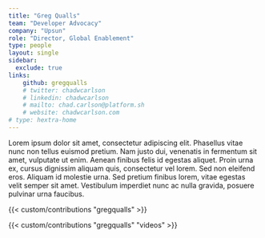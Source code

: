 ```yaml
---
title: "Greg Qualls"
team: "Developer Advocacy"
company: "Upsun"
role: "Director, Global Enablement"
type: people
layout: single
sidebar:
  exclude: true
links:
    github: gregqualls
    # twitter: chadwcarlson
    # linkedin: chadwcarlson
    # mailto: chad.carlson@platform.sh
    # website: chadwcarlson.com
# type: hextra-home
---
```


Lorem ipsum dolor sit amet, consectetur adipiscing elit. Phasellus vitae nunc non tellus euismod pretium. Nam justo dui, venenatis in fermentum sit amet, vulputate ut enim. Aenean finibus felis id egestas aliquet. Proin urna ex, cursus dignissim aliquam quis, consectetur vel lorem. Sed non eleifend eros. Aliquam id molestie urna. Sed pretium finibus lorem, vitae egestas velit semper sit amet. Vestibulum imperdiet nunc ac nulla gravida, posuere pulvinar urna faucibus. 

<!-- excludeSearch -->
{{< custom/contributions "gregqualls" >}}

{{< custom/contributions "gregqualls" "videos" >}}
<!-- /excludeSearch -->
